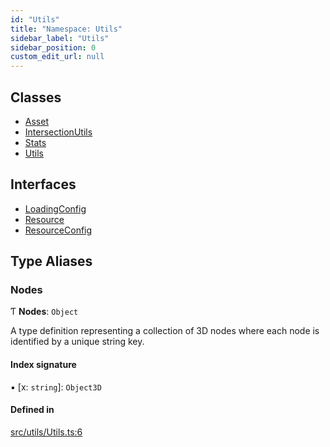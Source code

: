 ```yaml
---
id: "Utils"
title: "Namespace: Utils"
sidebar_label: "Utils"
sidebar_position: 0
custom_edit_url: null
---
```


## Classes

- [Asset](../classes/Utils.Asset.md)
- [IntersectionUtils](../classes/Utils.IntersectionUtils.md)
- [Stats](../classes/Utils.Stats.md)
- [Utils](../classes/Utils.Utils.md)

## Interfaces

- [LoadingConfig](../interfaces/Utils.LoadingConfig.md)
- [Resource](../interfaces/Utils.Resource.md)
- [ResourceConfig](../interfaces/Utils.ResourceConfig.md)

## Type Aliases

### Nodes

Ƭ **Nodes**: `Object`

A type definition representing a collection of 3D nodes where each node is identified by a unique string key.

#### Index signature

▪ [x: `string`]: `Object3D`

#### Defined in

[src/utils/Utils.ts:6](https://github.com/agargaro/three.ez/blob/fab1372/src/utils/Utils.ts#L6)
